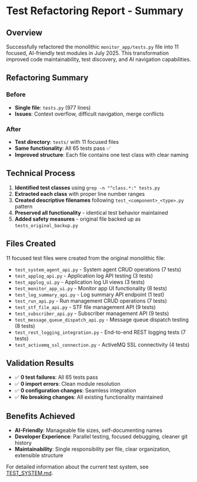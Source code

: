 # Test Refactoring Report - Summary

## Overview

Successfully refactored the monolithic `monitor_app/tests.py` file into 11 focused, AI-friendly test modules in July 2025. This transformation improved code maintainability, test discovery, and AI navigation capabilities.

## Refactoring Summary

### Before
- **Single file**: `tests.py` (977 lines)
- **Issues**: Context overflow, difficult navigation, merge conflicts

### After  
- **Test directory**: `tests/` with 11 focused files
- **Same functionality**: All 65 tests pass ✅
- **Improved structure**: Each file contains one test class with clear naming

## Technical Process

1. **Identified test classes** using `grep -n "^class.*:" tests.py`
2. **Extracted each class** with proper line number ranges  
3. **Created descriptive filenames** following `test_<component>_<type>.py` pattern
4. **Preserved all functionality** - identical test behavior maintained
5. **Added safety measures** - original file backed up as `tests_original_backup.py`

## Files Created

11 focused test files were created from the original monolithic file:

- `test_system_agent_api.py` - System agent CRUD operations (7 tests)
- `test_applog_api.py` - Application log API testing (3 tests) 
- `test_applog_ui.py` - Application log UI views (3 tests)
- `test_monitor_app_ui.py` - Monitor app UI functionality (8 tests)
- `test_log_summary_api.py` - Log summary API endpoint (1 test)
- `test_run_api.py` - Run management CRUD operations (7 tests)
- `test_stf_file_api.py` - STF file management API (9 tests)
- `test_subscriber_api.py` - Subscriber management API (9 tests)
- `test_message_queue_dispatch_api.py` - Message queue dispatch testing (8 tests)
- `test_rest_logging_integration.py` - End-to-end REST logging tests (7 tests)
- `test_activemq_ssl_connection.py` - ActiveMQ SSL connectivity (4 tests)

## Validation Results

- ✅ **0 test failures**: All 65 tests pass
- ✅ **0 import errors**: Clean module resolution  
- ✅ **0 configuration changes**: Seamless integration
- ✅ **No breaking changes**: All existing functionality maintained

## Benefits Achieved

- **AI-Friendly**: Manageable file sizes, self-documenting names
- **Developer Experience**: Parallel testing, focused debugging, cleaner git history
- **Maintainability**: Single responsibility per file, clear organization, extensible structure

For detailed information about the current test system, see [TEST_SYSTEM.md](TEST_SYSTEM.md).